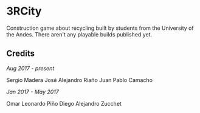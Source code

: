 # 3RCity
Construction game about recycling built by students from the University of the Andes. There aren't any playable builds published yet.

## Credits

*Aug 2017 - present*

Sergio Madera
José Alejandro Riaño
Juan Pablo Camacho

*Jan 2017 - May 2017*

Omar Leonardo Piño
Diego Alejandro Zucchet